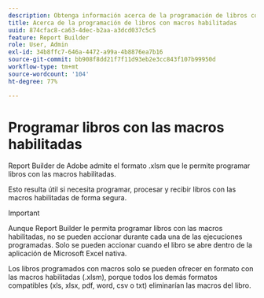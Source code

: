 ```yaml
---
description: Obtenga información acerca de la programación de libros con macros habilitadas.
title: Acerca de la programación de libros con macros habilitadas
uuid: 874cfac8-ca63-4dec-b2aa-a3dcd037c5c5
feature: Report Builder
role: User, Admin
exl-id: 34b8ffc7-646a-4472-a99a-4b8876ea7b16
source-git-commit: bb908f8dd21f7f11d93eb2e3cc843f107b99950d
workflow-type: tm+mt
source-wordcount: '104'
ht-degree: 77%

---
```


# Programar libros con las macros habilitadas

Report Builder de Adobe admite el formato .xlsm que le permite programar libros con las macros habilitadas.

Esto resulta útil si necesita programar, procesar y recibir libros con las macros habilitadas de forma segura.

>[!IMPORTANT]
>
>Aunque Report Builder le permita programar libros con las macros habilitadas, no se pueden accionar durante cada una de las ejecuciones programadas. Solo se pueden accionar cuando el libro se abre dentro de la aplicación de Microsoft Excel nativa.

Los libros programados con macros solo se pueden ofrecer en formato con las macros habilitadas (.xlsm), porque todos los demás formatos compatibles (xls, xlsx, pdf, word, csv o txt) eliminarían las macros del libro.
